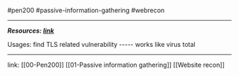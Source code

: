 #pen200 #passive-information-gathering #webrecon 

---

***Resources: [link](www.ssllabs.com/ssltest)***

Usages:
find TLS related vulnerability ----- works like virus total 

---
link:
[[00-Pen200]]
[[01-Passive information gathering]]
[[Website recon]]